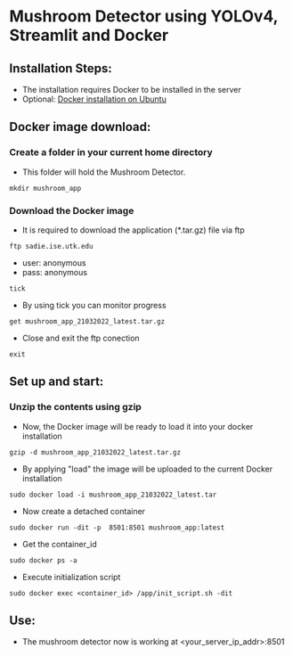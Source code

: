 # Mushroom Detector using YOLOv4, Streamlit and Docker

## Installation Steps:

* The installation requires Docker to be installed in the server
* Optional: [Docker installation on Ubuntu](https://docs.docker.com/engine/install/ubuntu/)

## Docker image download:

### Create a folder in your current home directory

* This folder will hold the Mushroom Detector.

```shell
mkdir mushroom_app
```

### Download the Docker image

* It is required to download the application (*.tar.gz) file via ftp

```shell
ftp sadie.ise.utk.edu

```
* user: anonymous
* pass: anonymous


```shell
tick
```

* By using tick you can monitor progress

```shell
get mushroom_app_21032022_latest.tar.gz
```

* Close and exit the ftp conection

```shell
exit
```

## Set up and start:

### Unzip the contents using gzip

* Now, the Docker image will be ready to load it into your docker installation

```shell
gzip -d mushroom_app_21032022_latest.tar.gz
```
* By applying "load" the image will be uploaded to the current Docker installation

```shell
sudo docker load -i mushroom_app_21032022_latest.tar
```

* Now create a detached container

```shell
sudo docker run -dit -p  8501:8501 mushroom_app:latest
```

* Get the container_id
```shell
sudo docker ps -a
```

* Execute initialization script
```shell
sudo docker exec <container_id> /app/init_script.sh -dit
```

## Use:

* The mushroom detector now is working at <your_server_ip_addr>:8501





